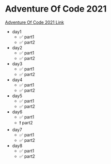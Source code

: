 # Adventure Of Code 2021

[Adventure Of Code 2021 Link](https://adventofcode.com/2021)

- day1
  - ✅ part1
  - ✅ part2
- day2
  - ✅ part1
  - ✅ part2
- day3
  - ✅ part1
  - ✅ part2
- day4
  - ✅ part1
  - ✅ part2
- day5
  - ✅ part1
  - ✅ part2
- day6
  - ✅ part1
  - ❗️ part2
- day7
  - ✅ part1
  - ✅ part2
- day8
  - ✅ part1
  - ✅ part2

